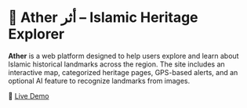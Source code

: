 # 🕌 Ather أثر – Islamic Heritage Explorer

**Ather** is a web platform designed to help users explore and learn about Islamic historical landmarks across the region. The site includes an interactive map, categorized heritage pages, GPS-based alerts, and an optional AI feature to recognize landmarks from images.

🔗 [Live Demo](https://abdulshakoor10.github.io/evcHack/)
